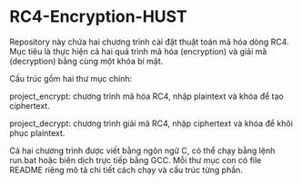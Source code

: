 # RC4-Encryption-HUST

Repository này chứa hai chương trình cài đặt thuật toán mã hóa dòng RC4.
Mục tiêu là thực hiện cả hai quá trình mã hóa (encryption) và giải mã (decryption) bằng cùng một khóa bí mật.

Cấu trúc gồm hai thư mục chính:

project_encrypt: chương trình mã hóa RC4, nhập plaintext và khóa để tạo ciphertext.

project_decrypt: chương trình giải mã RC4, nhập ciphertext và khóa để khôi phục plaintext.

Cả hai chương trình được viết bằng ngôn ngữ C, có thể chạy bằng lệnh run.bat hoặc biên dịch trực tiếp bằng GCC.
Mỗi thư mục con có file README riêng mô tả chi tiết cách chạy và cấu trúc từng phần.
